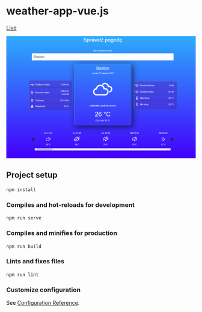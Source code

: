 # weather-app-vue.js

[Live](https://geralt1002.github.io/Weather-app-vue.js/)

![app preview](https://github.com/geralt1002/Weather-app-vue.js/blob/master/screen_app.png)

## Project setup
```
npm install
```

### Compiles and hot-reloads for development
```
npm run serve
```

### Compiles and minifies for production
```
npm run build
```

### Lints and fixes files
```
npm run lint
```

### Customize configuration
See [Configuration Reference](https://cli.vuejs.org/config/).
